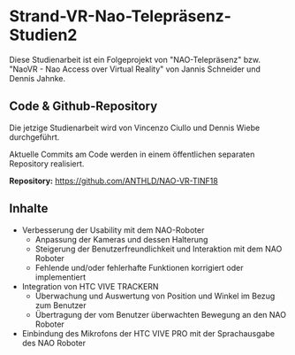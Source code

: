 # Strand-VR-Nao-Telepräsenz-Studien2

Diese Studienarbeit ist ein Folgeprojekt von "NAO-Telepräsenz" bzw. "NaoVR - Nao Access over Virtual Reality" von Jannis Schneider und Dennis Jahnke.

## Code & Github-Repository

Die jetzige Studienarbeit wird von Vincenzo Ciullo und Dennis Wiebe durchgeführt.

Aktuelle Commits am Code werden in einem öffentlichen separaten Repository realisiert.

**Repository:**  https://github.com/ANTHLD/NAO-VR-TINF18

## Inhalte

- Verbesserung der Usability mit dem NAO-Roboter
  - Anpassung der Kameras und dessen Halterung
  - Steigerung der Benutzerfreundlichkeit und Interaktion mit dem NAO Roboter
  - Fehlende und/oder fehlerhafte Funktionen korrigiert oder implementiert
- Integration von HTC VIVE TRACKERN
  - Überwachung und Auswertung von Position und Winkel im Bezug zum Benutzer
  - Übertragung der vom Benutzer überwachten Bewegung an den NAO Roboter
- Einbindung des Mikrofons der HTC VIVE PRO mit der Sprachausgabe des NAO Roboter
